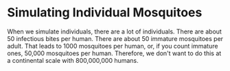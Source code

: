 # Simulating Individual Mosquitoes


When we simulate individuals, there are a lot of individuals.
There are about 50 infectious bites per human.
There are about 50 immature mosquitoes per adult.
That leads to 1000 mosquitoes per human, or, if you
count immature ones, 50,000 mosquitoes per human.
Therefore, we don't want to do this at a continental
scale with 800,000,000 humans.

